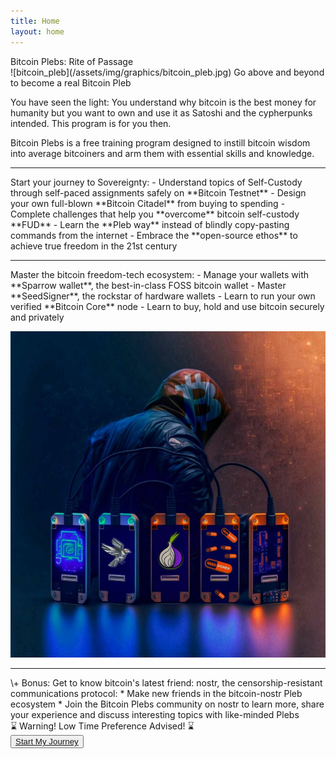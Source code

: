 ```yaml
---
title: Home
layout: home
---
```


<div class="bitcoin_plebs_title">
  <span class="fs-9">
    Bitcoin Plebs: Rite of Passage
  </span>
</div>
![bitcoin_pleb](/assets/img/graphics/bitcoin_pleb.jpg)

<span class="fs-7 go_above_and_beyond">
  Go above and beyond to become a real Bitcoin Pleb
</span>

You have seen the light: You understand why bitcoin is the best money for humanity but you want to own and use it as Satoshi and the cypherpunks intended. This program is for you then.

Bitcoin Plebs is a free training program designed to instill bitcoin wisdom into average bitcoiners and arm them with essential skills and knowledge.

---

<span class="fs-7 journey_to_sovereignty">
  Start your journey to Sovereignty:
</span>
- Understand topics of Self-Custody through self-paced assignments safely on **Bitcoin Testnet**
- Design your own full-blown **Bitcoin Citadel** from buying to spending
- Complete challenges that help you **overcome** bitcoin self-custody **FUD**
- Learn the **Pleb way** instead of blindly copy-pasting commands from the internet
- Embrace the **open-source ethos** to achieve true freedom in the 21st century

---

<span class="fs-7 freedom_tech">
  Master the bitcoin freedom-tech ecosystem:
</span>
- Manage your wallets with **Sparrow wallet**, the best-in-class FOSS bitcoin wallet
- Master **SeedSigner**, the rockstar of hardware wallets
- Learn to run your own verified **Bitcoin Core** node
- Learn to buy, hold and use bitcoin securely and privately

![pleb_with_freedom_tech](/assets/img/graphics/pleb_with_freedom_tech.jpg)

---

<span class="fs-7 bonus_nostr">
 \+ Bonus: Get to know bitcoin's latest friend: nostr, the censorship-resistant communications protocol:
</span>
* Make new friends in the bitcoin-nostr Pleb ecosystem
* Join the Bitcoin Plebs community on nostr to learn more, share your experience and discuss interesting topics with like-minded Plebs

<div class="warning_low_time_pref">
  <span class="fs-7">⌛ Warning! Low Time Preference Advised! ⌛</span>
</div>

<div class="start_my_journey">
  <span class="fs-7">
    <button type="button" name="button" class="btn_start_my_journey">
      <a href="/pledge-of-the-bitcoin-pleb/">Start My Journey</a>
    </button>
  </span>
</div>
